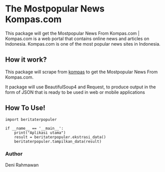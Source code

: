 # The Mostpopular News Kompas.com
This package will get the Mostpopular News From Kompas.com |
Kompas.com is a web portal that contains online news and articles on Indonesia.
Kompas.com is one of the most popular news sites in Indonesia.

## How it work?
This package will scrape from [kompas](https://www.kompas.com/) to get the Mostpopular News From Kompas.com.

It package will use BeautifulSoup4 and Request,
to produce output in the form of JSON that is ready to be used in web or mobile applications

## How To Use!

    import beritaterpopuler

    if __name__ == '__main__':
        print("Aplikasi utama")
        result = beritaterpopuler.ekstrasi_data()
        beritaterpopuler.tampilkan_data(result)

### Author

Deni Rahmawan




